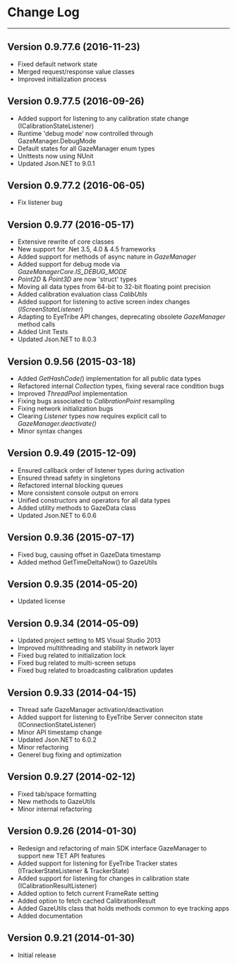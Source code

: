 # Change Log #
---

Version 0.9.77.6 (2016-11-23)
---
- Fixed default network state
- Merged request/response value classes
- Improved initialization process

Version 0.9.77.5 (2016-09-26)
---
- Added support for listening to any calibration state change (ICalibrationStateListener)
- Runtime 'debug mode' now controlled through GazeManager.DebugMode 
- Default states for all GazeManager enum types
- Unittests now using NUnit
- Updated Json.NET to 9.0.1

Version 0.9.77.2 (2016-06-05)
---
- Fix listener bug

Version 0.9.77 (2016-05-17)
---
- Extensive rewrite of core classes
- New support for .Net 3.5, 4.0 & 4.5 frameworks
- Added support for methods of async nature in *GazeManager*
- Added support for debug mode via *GazeManagerCore.IS\_DEBUG\_MODE*
- *Point2D* & *Point3D* are now 'struct' types
- Moving all data types from 64-bit to 32-bit floating point precision
- Added calibration evaluation class *CalibUtils*
- Added support for listening to active screen index changes (*IScreenStateListener*)
- Adapting to EyeTribe API changes, deprecating obsolete *GazeManager* method calls 
- Added Unit Tests
- Updated Json.NET to 8.0.3

Version 0.9.56 (2015-03-18)
---
- Added *GetHashCode(*) implementation for all public data types
- Refactored internal *Collection* types, fixing several race condition bugs
- Improved *ThreadPool* implementation
- Fixing bugs associated to *CalibrationPoint* resampling
- Fixing network initialization bugs
- Clearing *Listener* types now requires explicit call to *GazeManager.deactivate()*
- Minor syntax changes

Version 0.9.49 (2015-12-09)
---
- Ensured callback order of listener types during activation 
- Ensured thread safety in singletons
- Refactored internal blocking queues
- More consistent console output on errors
- Unified constructors and operators for all data types
- Added utility methods to GazeData class
- Updated Json.NET to 6.0.6

Version 0.9.36 (2015-07-17)
---

- Fixed bug, causing offset in GazeData timestamp
- Added method GetTimeDeltaNow() to GazeUtils

Version 0.9.35 (2014-05-20)
---

- Updated license

Version 0.9.34 (2014-05-09)
---

- Updated project setting to MS Visual Studio 2013
- Improved multithreading and stability in network layer
- Fixed bug related to initialization lock
- Fixed bug related to multi-screen setups
- Fixed bug related to broadcasting calibration updates

Version 0.9.33 (2014-04-15)
---

- Thread safe GazeManager activation/deactivation
- Added support for listening to EyeTribe Server conneciton state (IConnectionStateListener)
- Minor API timestamp change
- Updated Json.NET to 6.0.2
- Minor refactoring
- Generel bug fixing and optimization

Version 0.9.27 (2014-02-12)
---

- Fixed tab/space formatting
- New methods to GazeUtils
- Minor internal refactoring

Version 0.9.26 (2014-01-30)
---

- Redesign and refactoring of main SDK interface GazeManager to support new TET API features
- Added support for listening for EyeTribe Tracker states (ITrackerStateListener & TrackerState)
- Added support for listening for changes in calibration state (ICalibrationResultListener)
- Added option to fetch current FrameRate setting
- Added option to fetch cached CalibrationResult
- Added GazeUtils class that holds methods common to eye tracking apps
- Added documentation

Version 0.9.21 (2014-01-30)
---

- Initial release